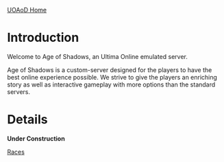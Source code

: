 [UOAoD Home](http://jazzkat.org/uoaod/)

# Introduction #

Welcome to Age of Shadows, an Ultima Online emulated server.

Age of Shadows is a custom-server designed for the players to have the best online experience possible. We strive to give the players an enriching story as well as interactive gameplay with more options than the standard servers.

# Details #

**Under Construction**

[Races](http://code.google.com/p/uo-age-of-darkness/wiki/Races)